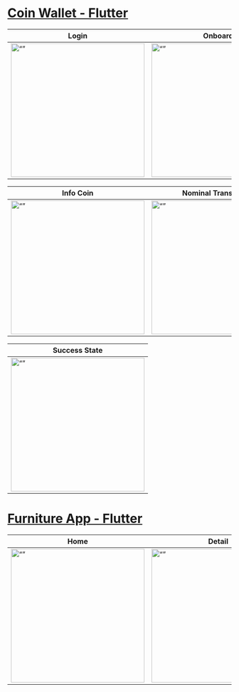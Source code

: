 # [Coin Wallet - Flutter](https://github.com/annng/coin-flutter)

| Login | Onboard | Home |
|-------- | -----------| ----------|
| <img src="https://user-images.githubusercontent.com/31025016/234148787-fa9d86ae-b107-42e5-b707-7498c08579e1.png" alt= “” width="300px"> | <img src="https://user-images.githubusercontent.com/31025016/234148733-b5e085cb-d5a4-4765-9d19-8c5e301c3bc4.png" alt= “” width="300px"> | <img src="https://user-images.githubusercontent.com/31025016/234148812-9058eb54-9506-40cf-b0bb-35ddfdf7b411.png" alt= “” width="300px"> |

| Info Coin | Nominal Transaction | Invoice |
|-------- | -----------| ----------|
| <img src="https://user-images.githubusercontent.com/31025016/234148893-3c187fbd-2bdf-42c2-b756-d15fb265671c.png" alt= “” width="300px"> | <img src="https://user-images.githubusercontent.com/31025016/234149067-9351301b-a61c-42b9-ae60-016fac92afd5.png" alt= “” width="300px"> | <img src="https://user-images.githubusercontent.com/31025016/234149164-f4eebbca-fdd0-4211-a814-30f565dec086.png" alt= “” width="300px"> |


| Success State | 
|-------- |
| <img src="https://user-images.githubusercontent.com/31025016/234149231-be4377c2-3991-4d1b-84f3-c6158988db96.png" alt= “” width="300px"> |

# [Furniture App - Flutter](https://github.com/annng/flutter-furniture)


| Home | Detail |
|-------- | -----------|
| <img src="https://user-images.githubusercontent.com/31025016/198833439-21d3b4c8-225e-4a41-84d2-d2bc2db1728d.png" alt= “” width="300px"> | <img src="https://user-images.githubusercontent.com/31025016/198833410-a8737e7c-a106-473b-8f74-89a8718437e0.png" alt= “” width="300px"> | 

